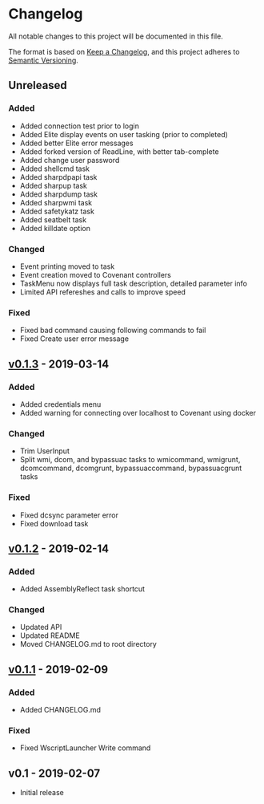 # Changelog
All notable changes to this project will be documented in this file.

The format is based on [Keep a Changelog](https://keepachangelog.com/en/1.0.0/),
and this project adheres to [Semantic Versioning](https://semver.org/spec/v2.0.0.html).

## Unreleased
### Added
- Added connection test prior to login
- Added Elite display events on user tasking (prior to completed)
- Added better Elite error messages
- Added forked version of ReadLine, with better tab-complete
- Added change user password
- Added shellcmd task
- Added sharpdpapi task
- Added sharpup task
- Added sharpdump task
- Added sharpwmi task
- Added safetykatz task
- Added seatbelt task
- Added killdate option

### Changed
- Event printing moved to task
- Event creation moved to Covenant controllers
- TaskMenu now displays full task description, detailed parameter info
- Limited API refereshes and calls to improve speed

### Fixed
- Fixed bad command causing following commands to fail
- Fixed Create user error message

## [v0.1.3] - 2019-03-14
### Added
- Added credentials menu
- Added warning for connecting over localhost to Covenant using docker

### Changed
- Trim UserInput
- Split wmi, dcom, and bypassuac tasks to wmicommand, wmigrunt, dcomcommand, dcomgrunt, bypassuaccommand, bypassuacgrunt tasks

### Fixed
- Fixed dcsync parameter error
- Fixed download task

## [v0.1.2] - 2019-02-14
### Added
- Added AssemblyReflect task shortcut

### Changed
- Updated API
- Updated README
- Moved CHANGELOG.md to root directory

## [v0.1.1] - 2019-02-09
### Added
- Added CHANGELOG.md

### Fixed
- Fixed WscriptLauncher Write command

## v0.1 - 2019-02-07
- Initial release

[v0.1.1]: https://github.com/cobbr/Elite/compare/v0.1...v0.1.1
[v0.1.2]: https://github.com/cobbr/Elite/compare/v0.1.1...v0.1.2
[v0.1.3]: https://github.com/cobbr/Elite/compare/v0.1.2...v0.1.3

